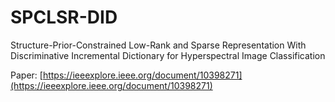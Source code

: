 # SPCLSR-DID
Structure-Prior-Constrained Low-Rank and Sparse Representation With Discriminative Incremental Dictionary for Hyperspectral Image Classification

Paper: [https://ieeexplore.ieee.org/document/10398271](https://ieeexplore.ieee.org/document/10398271)

